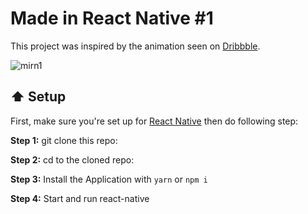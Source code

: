 # Made in React Native #1

This project was inspired by the animation seen on [Dribbble](https://dribbble.com/shots/3816087-User-Statistic-iOS-app).

![mirn1](https://user-images.githubusercontent.com/21040043/31824985-f22e0632-b5da-11e7-9708-13cda4ef9a57.gif )

## :arrow_up: Setup

First, make sure you're set up for [React Native](https://facebook.github.io/react-native/docs/getting-started.html#content) then do following step:

**Step 1:** git clone this repo:

**Step 2:** cd to the cloned repo:

**Step 3:** Install the Application with `yarn` or `npm i`

**Step 4:** Start and run react-native
